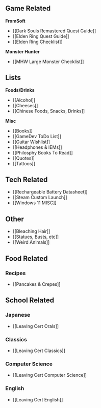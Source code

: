 
## Game Related
**FromSoft**
- [[Dark Souls Remastered Quest Guide]]
- [[Elden Ring Quest Guide]]
- [[Elden Ring Checklist]]

**Monster Hunter**
- [[MHW Large Monster Checklist]]

## Lists
**Foods/Drinks**
- [[Alcohol]]
- [[Cheeses]]
- [[Chinese Foods, Snacks, Drinks]]

**Misc**
- [[Books]]
- [[GameDev ToDo List]]
- [[Guitar Wishlist]]
- [[Headphones & IEMs]]
- [[Philosphy Books To Read]]
- [[Quotes]]
- [[Tattoos]]

## Tech Related
- [[Rechargeable Battery Datasheet]]
- [[Steam Custom Launch]]
- [[Windows 11 MISC]]

## Other

- [[Bleaching Hair]]
- [[Statues, Busts, etc]]
- [[Weird Animals]]

## Food Related
### Recipes
- [[Pancakes & Crepes]]

## School Related
### Japanese
- [[Leaving Cert Orals]]
### Classics
- [[Leaving Cert Classics]]
### Computer Science
- [[Leaving Cert Computer Science]]
### English
- [[Leaving Cert English]]


